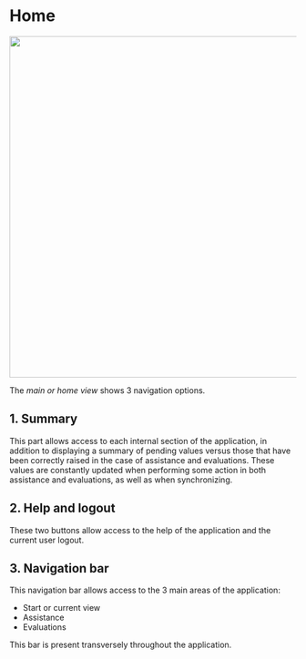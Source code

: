 # Home

<img src="/guide/img-guide-23.jpg" width="600" class="thumb" />

The _main or home view_ shows 3 navigation options.

## 1. Summary
This part allows access to each internal section of the application, in addition to displaying a summary of
pending values ​​versus those that have been correctly raised in the case of assistance and evaluations.
These values ​​are constantly updated when performing some action in both assistance and evaluations,
as well as when synchronizing.

## 2. Help and logout
These two buttons allow access to the help of the application and the current user logout.

## 3. Navigation bar
This navigation bar allows access to the 3 main areas of the application:
* Start or current view
* Assistance
* Evaluations

This bar is present transversely throughout the application.
